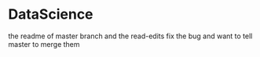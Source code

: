 # DataScience
the readme of master branch and the read-edits fix the bug and want to tell master to merge them
